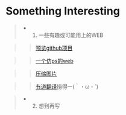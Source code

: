 # Something Interesting

> * 1. 一些有趣或可能用上的WEB

> >[预览github项目](htmlpreview.github.io/?)

> >[一个仿ps的web](www.ptotopea.com)

> >[压缩图片](https://tinypng.com/)

> >[有道翻译](http://fanyi.youdao.com/)捞得一(｀・ω・´)

> * 2. 想到再写
> > 
